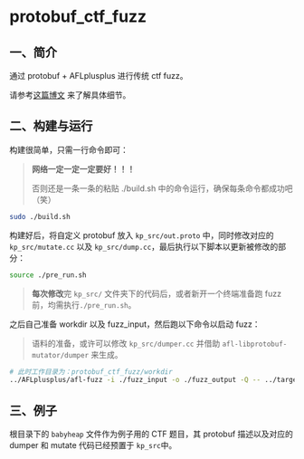 # protobuf_ctf_fuzz

## 一、简介

通过 protobuf + AFLplusplus 进行传统 ctf fuzz。

请参考[这篇博文](https://kiprey.github.io/2021/09/protobuf_ctf_fuzz/) 来了解具体细节。

## 二、构建与运行

构建很简单，只需一行命令即可：

> **网络一定一定一定要好！！！** 
>
> 否则还是一条一条的粘贴 ./build.sh 中的命令运行，确保每条命令都成功吧（笑）

```bash
sudo ./build.sh
```

构建好后，将自定义 protobuf 放入 `kp_src/out.proto` 中，同时修改对应的 `kp_src/mutate.cc` 以及 `kp_src/dump.cc`，最后执行以下脚本以更新被修改的部分：

```bash
source ./pre_run.sh
```

> **每次修改**完 `kp_src/` 文件夹下的代码后，或者新开一个终端准备跑 fuzz 前，均需执行`./pre_run.sh`。

之后自己准备 workdir 以及 fuzz_input，然后跑以下命令以启动 fuzz：

> 语料的准备，或许可以修改 `kp_src/dumper.cc` 并借助 `afl-libprotobuf-mutator/dumper` 来生成。

```bash
# 此时工作目录为：protobuf_ctf_fuzz/workdir
../AFLplusplus/afl-fuzz -i ./fuzz_input -o ./fuzz_output -Q -- ../target <CTF_path> @@
```

## 三、例子

根目录下的 `babyheap` 文件作为例子用的 CTF 题目，其 protobuf 描述以及对应的 dumper 和 mutate 代码已经预置于 `kp_src`中。
